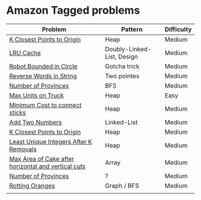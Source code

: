 # Amazon Tagged problems #

| Problem    | Pattern | Difficulty |
| ----------- | ----------- |  ----------- | 
| [K Closest Points to Origin](https://leetcode.com/problems/k-closest-points-to-origin/) | Heap | Medium |
| [LRU Cache](https://leetcode.com/problems/lru-cache/submissions/) | Doubly-Linked-List, Design | Medium |
| [Robot Bounded in Circle](https://leetcode.com/problems/robot-bounded-in-circle/) | Gotcha trick | Medium |
| [Reverse Words in String](https://leetcode.com/problems/reverse-words-in-a-string/)  | Two pointes | Medium |
| [Number of Provinces](https://leetcode.com/problems/number-of-provinces/) | BFS | Medium |
| [Max Units on Truck](https://leetcode.com/problems/maximum-units-on-a-truck/) | Heap   | Easy |
| [Minimum Cost to connect sticks](https://leetcode.com/problems/minimum-cost-to-connect-sticks/) | Heap | Medium |
| [Add Two Numbers]() | Linked-List | Medium |
| [K Closest Points to Origin](https://leetcode.com/problems/k-closest-points-to-origin/) | Heap | Medium |
| [Least Unique Integers After K Removals](https://leetcode.com/problems/least-number-of-unique-integers-after-k-removals/) | Heap | Medium |
| [Max Area of Cake after horizontal and vertical cuts](https://leetcode.com/problems/maximum-area-of-a-piece-of-cake-after-horizontal-and-vertical-cuts/) | Array | Medium |
| [Number of Provinces](https://leetcode.com/problems/number-of-provinces/) |  ?   | Medium |
| [Rotting Oranges](https://leetcode.com/problems/rotting-oranges/) | Graph / BFS | Medium |
| []() |     |  |

